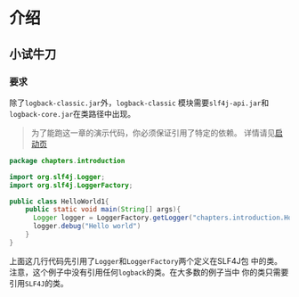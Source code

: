 # 介绍
## 小试牛刀
### 要求
除了`logback-classic.jar`外，`logback-classic` 模块需要`slf4j-api.jar`和`logback-core.jar`在类路径中出现。
> 为了能跑这一章的演示代码，你必须保证引用了特定的依赖。 详情请见[启动页](http://logback.qos.ch/setup.html)

```java
package chapters.introduction

import org.slf4j.Logger;
import org.slf4j.LoggerFactory;

public class HelloWorld1{
    public static void main(String[] args){
      Logger logger = LoggerFactory.getLogger("chapters.introduction.HolloWorld1");
      logger.debug("Hello world")
    }
}
```
上面这几行代码先引用了`Logger`和`LoggerFactory`两个定义在SLF4J包
中的类。注意，这个例子中没有引用任何`logback`的类。在大多数的例子当中
你的类只需要引用`SLF4J`的类。

